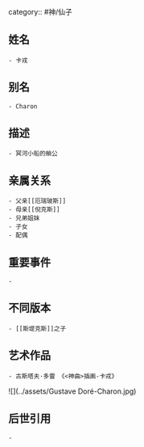 category:: #神/仙子
## 姓名
	- 卡戎
## 别名
	- Charon
## 描述
	- 冥河小船的艄公
## 亲属关系
	- 父亲[[厄瑞玻斯]]
	- 母亲[[倪克斯]]
	- 兄弟姐妹
	- 子女
	- 配偶
## 重要事件
	-
## 不同版本
	- [[斯堤克斯]]之子
## 艺术作品
	- 古斯塔夫·多雷 《<神曲>插画-卡戎》
 ![](../assets/Gustave Doré-Charon.jpg)
## 后世引用
	-
